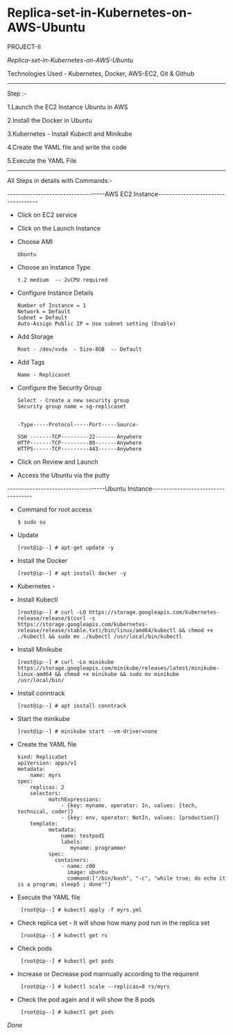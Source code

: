 # Replica-set-in-Kubernetes-on-AWS-Ubuntu

PROJECT-II

*Replica-set-in-Kubernetes-on-AWS-Ubuntu*

 

Technologies Used - Kubernetes, Docker, AWS-EC2, Git & Github


-------------------------------------------------------------------------------------------------------------------------------------------------------------


Step :-

1.Launch the EC2 Instance Ubuntu in AWS

2.Install the Docker in Ubuntu

3.Kubernetes - Install Kubectl and Minikube

4.Create the YAML file and write the code

5.Execute the YAML File


-------------------------------------------------------------------------------------------------------------------------------------------------------------



All Steps in details with Commands:-


-----------------------------------AWS EC2 Instance-----------------------------------


- Click on EC2 service 

- Click on the Launch Instance

- Choose AMI

      Ubuntu
      
- Choose an Instance Type
      
      t.2 medium  -- 2vCPU required
      
- Configure Instance Details

      Number of Instance = 1
      Network = Default
      Subnet = Default
      Auto-Assign Public IP = Use subnet setting (Enable)
      
- Add Storage

      Root - /dev/xvda  - Size-8GB  -- Default
      
- Add Tags 

      Name - Replicaset
      
- Configure the Security Group

      Select - Create a new security group 
      Security group name = sg-replicaset
      
      
      -Type-----Protocol-----Port-----Source-
      
      SSH -------TCP---------22-------Anywhere
      HTTP-------TCP---------80-------Anywhere
      HTTPS------TCP---------443------Anywhere
      
- Click on Review and Launch

- Access the Ubuntu via the putty 


-----------------------------------Ubuntu Instance-----------------------------------

- Command for root access

      $ sudo su
      
- Update

      [root@ip--] # apt-get update -y
      
- Install the Docker 

      [root@ip--] # apt install docker -y
      
- Kubernetes -
 
- Install Kubectl 

      [root@ip--] # curl -LO https://storage.googleapis.com/kubernetes-release/release/$(curl -s https://storage.googleapis.com/kubernetes-release/release/stable.txt)/bin/linux/amd64/kubectl && chmod +x ./kubectl && sudo mv ./kubectl /usr/local/bin/kubectl

- Install Minikube

      [root@ip--] # curl -Lo minikube https://storage.googleapis.com/minikube/releases/latest/minikube-linux-amd64 && chmod +x minikube && sudo mv minikube /usr/local/bin/

- Install conntrack

      [root@ip--] # apt install conntrack
      
- Start the minikube 

      [root@ip--] # minikube start --vm-driver=none
      
- Create the YAML file

      kind: ReplicaSet
      apiVersion: apps/v1
      metadata:
          name: myrs
      spec:
          replicas: 2
          selectors:
                matchExpressions:
                    - {key: myname. operator: In, values: [tech, technical, coder]}
                    - {key: env, operator: NotIn, values: [production]}
          template:
                metadata:
                    name: testpod1
                    labels:
                       myname: programmer
                spec:
                  containers:
                    - name: c00
                      image: ubuntu
                      command:["/bin/bash", "-c", "while true; do echo it is a program; sleep5 ; done'"] 
                      
- Execute the YAML file

       [root@ip--] # kubectl apply -f myrs.yml
       
- Check replica set - It will show how many pod run in the replica set

       [root@ip--] # kubectl get rs
       
- Check pods

       [root@ip--] # kubectl get pods
       
- Increase or Decrease pod mannually according to the requirent 

       [root@ip--] # kubectl scale --replicas=8 rs/myrs
       
- Check the pod again and it will show the 8 pods

       [root@ip--] # kubectl get pods
       
*Done*
                     
  
